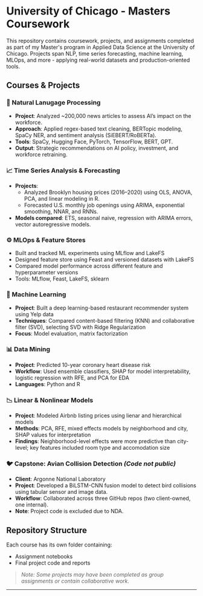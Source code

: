 # University of Chicago - Masters Coursework

This repository contains coursework, projects, and assignments completed as part of my Master's program in Applied Data Science at the University of Chicago. Projects span NLP, time series forecasting, machine learning, MLOps, and more - applying real-world datasets and production-oriented tools.

## Courses & Projects

### 🧠 Natural Lanugage Processing
- **Project**: Analyzed ~200,000 news articles to assess AI’s impact on the workforce.
- **Approach**: Applied regex-based text cleaning, BERTopic modeling, SpaCy NER, and sentiment analysis (SiEBERT/RoBERTa).
- **Tools**: SpaCy, Hugging Face, PyTorch, TensorFlow, BERT, GPT.
- **Output**: Strategic recommendations on AI policy, investment, and workforce retraining.

### 📈 Time Series Analysis & Forecasting
- **Projects**:
  - Analyzed Brooklyn housing prices (2016–2020) using OLS, ANOVA, PCA, and linear modeling in R.
  - Forecasted U.S. monthly job openings using ARIMA, exponential smoothing, NNAR, and RNNs.
- **Models compared**: ETS, seasonal naive, regression with ARIMA errors, vector autoregressive models.

### ⚙️ MLOps & Feature Stores
- Built and tracked ML experiments using MLflow and LakeFS
- Designed feature store using Feast and versioned datasets with LakeFS
- Compared model performance across different feature and hyperparameter versions
- Tools: MLflow, Feast, LakeFS, sklearn

### 🤖 Machine Learning
- **Project**: Built a deep learning-based restaurant recommender system using Yelp data
- **Techniques**: Compared content-based filtering (KNN) and collaborative filter (SVD), selecting SVD with Ridge Regularization
- **Focus**: Model evaluation, matrix factorization

### 📊 Data Mining
- **Project**: Predicted 10-year coronary heart disease risk
- **Workflow**: Used ensemble classifiers, SHAP for model interpretability, logistic regression with RFE, and PCA for EDA
- **Languages**: Python and R

### 📉 Linear & Nonlinear Models
- **Project**: Modeled Airbnb listing prices using lienar and hierarchical models
- **Methods**: PCA, RFE, mixed effects models by neighborhood and city, SHAP values for interpretation
- **Findings**: Neighborhood-level effects were more predictive than city-level; key features included room type and accomodation size

### 🐦 Capstone: Avian Collision Detection _(Code not public)_
- **Client**: Argonne National Laboratory
- **Project**: Developed a BiLSTM-CNN fusion model to detect bird collisions using tabular sensor and image data.
- **Workflow**: Collaborated across three GitHub repos (two client-owned, one internal).
- **Note**: Project code is excluded due to NDA.

## Repository Structure

Each course has its own folder containing:
- Assignment notebooks
- Final project code and reports

> _Note: Some projects may have been completed as group assignments or contain collaborative work._

---

